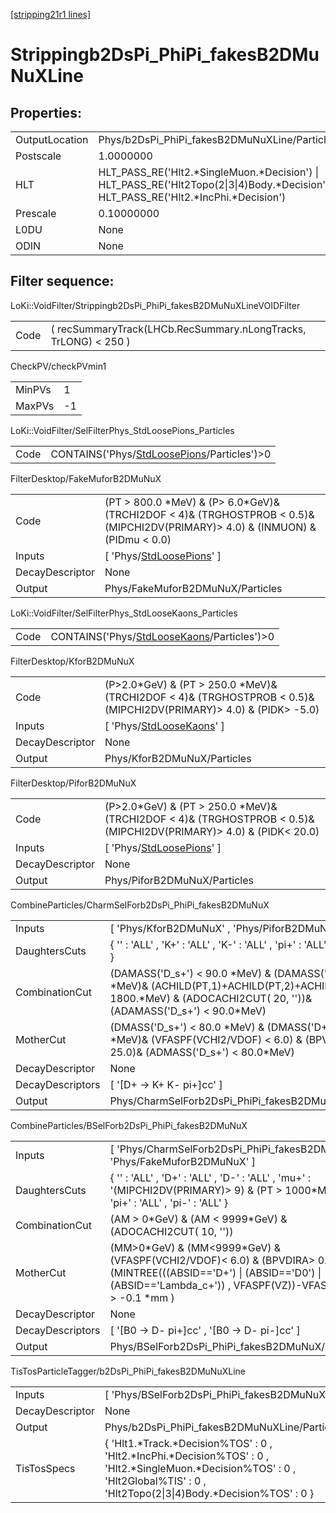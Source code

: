 [[stripping21r1 lines]](./stripping21r1-index)

# Strippingb2DsPi_PhiPi_fakesB2DMuNuXLine

## Properties:

|                |                                                                                                                                          |
|----------------|------------------------------------------------------------------------------------------------------------------------------------------|
| OutputLocation | Phys/b2DsPi_PhiPi_fakesB2DMuNuXLine/Particles                                                                                            |
| Postscale      | 1.0000000                                                                                                                                |
| HLT            | HLT_PASS_RE('Hlt2.\*SingleMuon.\*Decision') \| HLT_PASS_RE('Hlt2Topo(2\|3\|4)Body.\*Decision')\| HLT_PASS_RE('Hlt2.\*IncPhi.\*Decision') |
| Prescale       | 0.10000000                                                                                                                               |
| L0DU           | None                                                                                                                                     |
| ODIN           | None                                                                                                                                     |

## Filter sequence:

LoKi::VoidFilter/Strippingb2DsPi_PhiPi_fakesB2DMuNuXLineVOIDFilter

|      |                                                                 |
|------|-----------------------------------------------------------------|
| Code | ( recSummaryTrack(LHCb.RecSummary.nLongTracks, TrLONG) \< 250 ) |

CheckPV/checkPVmin1

|        |     |
|--------|-----|
| MinPVs | 1   |
| MaxPVs | -1  |

LoKi::VoidFilter/SelFilterPhys_StdLoosePions_Particles

|      |                                                                                              |
|------|----------------------------------------------------------------------------------------------|
| Code | CONTAINS('Phys/[StdLoosePions](./stripping21r1-commonparticles-stdloosepions)/Particles')\>0 |

FilterDesktop/FakeMuforB2DMuNuX

|                 |                                                                                                                                      |
|-----------------|--------------------------------------------------------------------------------------------------------------------------------------|
| Code            | (PT \> 800.0 \*MeV) & (P\> 6.0\*GeV)& (TRCHI2DOF \< 4)& (TRGHOSTPROB \< 0.5)& (MIPCHI2DV(PRIMARY)\> 4.0) & (INMUON) & (PIDmu \< 0.0) |
| Inputs          | [ 'Phys/[StdLoosePions](./stripping21r1-commonparticles-stdloosepions)' ]                                                          |
| DecayDescriptor | None                                                                                                                                 |
| Output          | Phys/FakeMuforB2DMuNuX/Particles                                                                                                     |

LoKi::VoidFilter/SelFilterPhys_StdLooseKaons_Particles

|      |                                                                                              |
|------|----------------------------------------------------------------------------------------------|
| Code | CONTAINS('Phys/[StdLooseKaons](./stripping21r1-commonparticles-stdloosekaons)/Particles')\>0 |

FilterDesktop/KforB2DMuNuX

|                 |                                                                                                                         |
|-----------------|-------------------------------------------------------------------------------------------------------------------------|
| Code            | (P\>2.0\*GeV) & (PT \> 250.0 \*MeV)& (TRCHI2DOF \< 4)& (TRGHOSTPROB \< 0.5)& (MIPCHI2DV(PRIMARY)\> 4.0) & (PIDK\> -5.0) |
| Inputs          | [ 'Phys/[StdLooseKaons](./stripping21r1-commonparticles-stdloosekaons)' ]                                             |
| DecayDescriptor | None                                                                                                                    |
| Output          | Phys/KforB2DMuNuX/Particles                                                                                             |

FilterDesktop/PiforB2DMuNuX

|                 |                                                                                                                         |
|-----------------|-------------------------------------------------------------------------------------------------------------------------|
| Code            | (P\>2.0\*GeV) & (PT \> 250.0 \*MeV)& (TRCHI2DOF \< 4)& (TRGHOSTPROB \< 0.5)& (MIPCHI2DV(PRIMARY)\> 4.0) & (PIDK\< 20.0) |
| Inputs          | [ 'Phys/[StdLoosePions](./stripping21r1-commonparticles-stdloosepions)' ]                                             |
| DecayDescriptor | None                                                                                                                    |
| Output          | Phys/PiforB2DMuNuX/Particles                                                                                            |

CombineParticles/CharmSelForb2DsPi_PhiPi_fakesB2DMuNuX

|                  |                                                                                                                                                                                 |
|------------------|---------------------------------------------------------------------------------------------------------------------------------------------------------------------------------|
| Inputs           | [ 'Phys/KforB2DMuNuX' , 'Phys/PiforB2DMuNuX' ]                                                                                                                                |
| DaughtersCuts    | { '' : 'ALL' , 'K+' : 'ALL' , 'K-' : 'ALL' , 'pi+' : 'ALL' , 'pi-' : 'ALL' }                                                                                                    |
| CombinationCut   | (DAMASS('D_s+') \< 90.0 \*MeV) & (DAMASS('D+')\> -90.0 \*MeV)& (ACHILD(PT,1)+ACHILD(PT,2)+ACHILD(PT,3) \> 1800.\*MeV) & (ADOCACHI2CUT( 20, ''))& (ADAMASS('D_s+') \< 90.0\*MeV) |
| MotherCut        | (DMASS('D_s+') \< 80.0 \*MeV) & (DMASS('D+')\> -90.0 \*MeV)& (VFASPF(VCHI2/VDOF) \< 6.0) & (BPVVDCHI2 \> 25.0)& (ADMASS('D_s+') \< 80.0\*MeV)                                   |
| DecayDescriptor  | None                                                                                                                                                                            |
| DecayDescriptors | [ '[D+ -\> K+ K- pi+]cc' ]                                                                                                                                                  |
| Output           | Phys/CharmSelForb2DsPi_PhiPi_fakesB2DMuNuX/Particles                                                                                                                            |

CombineParticles/BSelForb2DsPi_PhiPi_fakesB2DMuNuX

|                  |                                                                                                                                                                                             |
|------------------|---------------------------------------------------------------------------------------------------------------------------------------------------------------------------------------------|
| Inputs           | [ 'Phys/CharmSelForb2DsPi_PhiPi_fakesB2DMuNuX' , 'Phys/FakeMuforB2DMuNuX' ]                                                                                                               |
| DaughtersCuts    | { '' : 'ALL' , 'D+' : 'ALL' , 'D-' : 'ALL' , 'mu+' : '(MIPCHI2DV(PRIMARY)\> 9) & (PT \> 1000\*MeV)' , 'pi+' : 'ALL' , 'pi-' : 'ALL' }                                                       |
| CombinationCut   | (AM \> 0\*GeV) & (AM \< 9999\*GeV) & (ADOCACHI2CUT( 10, ''))                                                                                                                                |
| MotherCut        | (MM\>0\*GeV) & (MM\<9999\*GeV) & (VFASPF(VCHI2/VDOF)\< 6.0) & (BPVDIRA\> 0.999) & (MINTREE(((ABSID=='D+') \| (ABSID=='D0') \| (ABSID=='Lambda_c+')) , VFASPF(VZ))-VFASPF(VZ) \> -0.1 \*mm ) |
| DecayDescriptor  | None                                                                                                                                                                                        |
| DecayDescriptors | [ '[B0 -\> D- pi+]cc' , '[B0 -\> D- pi-]cc' ]                                                                                                                                         |
| Output           | Phys/BSelForb2DsPi_PhiPi_fakesB2DMuNuX/Particles                                                                                                                                            |

TisTosParticleTagger/b2DsPi_PhiPi_fakesB2DMuNuXLine

|                 |                                                                                                                                                                                         |
|-----------------|-----------------------------------------------------------------------------------------------------------------------------------------------------------------------------------------|
| Inputs          | [ 'Phys/BSelForb2DsPi_PhiPi_fakesB2DMuNuX' ]                                                                                                                                          |
| DecayDescriptor | None                                                                                                                                                                                    |
| Output          | Phys/b2DsPi_PhiPi_fakesB2DMuNuXLine/Particles                                                                                                                                           |
| TisTosSpecs     | { 'Hlt1.\*Track.\*Decision%TOS' : 0 , 'Hlt2.\*IncPhi.\*Decision%TOS' : 0 , 'Hlt2.\*SingleMuon.\*Decision%TOS' : 0 , 'Hlt2Global%TIS' : 0 , 'Hlt2Topo(2\|3\|4)Body.\*Decision%TOS' : 0 } |
